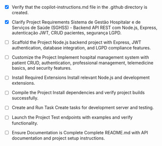 <!-- Use this file to provide workspace-specific custom instructions to Copilot. For more details, visit https://code.visualstudio.com/docs/copilot/copilot-customization#_use-a-githubcopilotinstructionsmd-file -->
- [x] Verify that the copilot-instructions.md file in the .github directory is created.

- [x] Clarify Project Requirements
	Sistema de Gestão Hospitalar e de Serviços de Saúde (SGHSS) - Backend API REST com Node.js, Express, autenticação JWT, CRUD pacientes, segurança LGPD.

- [ ] Scaffold the Project
	Node.js backend project with Express, JWT authentication, database integration, and LGPD compliance features.

- [ ] Customize the Project
	Implement hospital management system with patient CRUD, authentication, professional management, telemedicine basics, and security features.

- [ ] Install Required Extensions
	Install relevant Node.js and development extensions.

- [ ] Compile the Project
	Install dependencies and verify project builds successfully.

- [ ] Create and Run Task
	Create tasks for development server and testing.

- [ ] Launch the Project
	Test endpoints with examples and verify functionality.

- [ ] Ensure Documentation is Complete
	Complete README.md with API documentation and project setup instructions.
